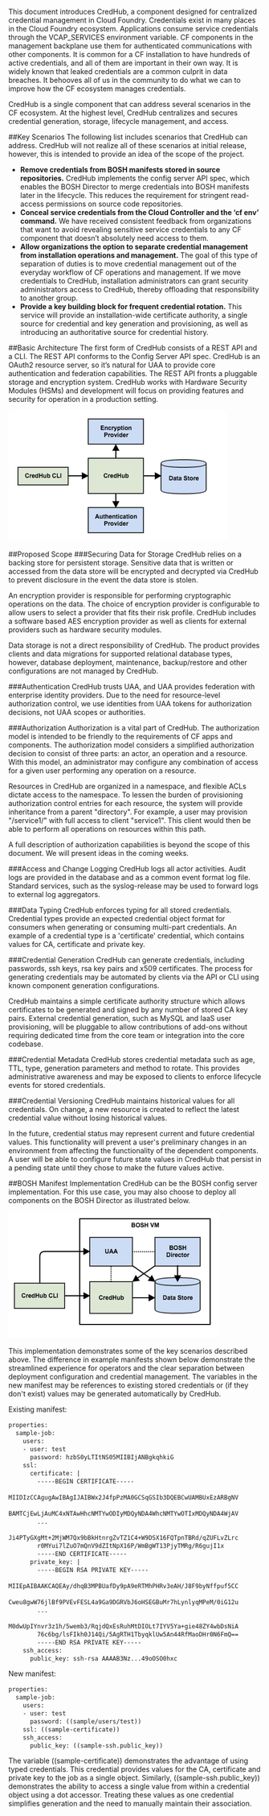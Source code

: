 This document introduces CredHub, a component designed for centralized credential management in Cloud Foundry. Credentials exist in many places in the Cloud Foundry ecosystem. Applications consume service credentials through the VCAP_SERVICES environment variable. CF components in the management backplane use them for authenticated communications with other components. It is common for a CF installation to have hundreds of active credentials, and all of them are important in their own way. It is widely known that leaked credentials are a common culprit in data breaches. It behooves all of us in the community to do what we can to improve how the CF ecosystem manages credentials.

CredHub is a single component that can address several scenarios in the CF ecosystem. At the highest level, CredHub centralizes and secures credential generation, storage, lifecycle management, and access. 

##Key Scenarios
The following list includes scenarios that CredHub can address. CredHub will not realize all of these scenarios at initial release, however, this is intended to provide an idea of the scope of the project.

* **Remove credentials from BOSH manifests stored in source repositories.** CredHub implements the config server API spec, which enables the BOSH Director to merge credentials into BOSH manifests later in the lifecycle. This reduces the requirement for stringent read-access permissions on source code repositories.
* **Conceal service credentials from the Cloud Controller and the ‘cf env’ command.** We have received consistent feedback from organizations that want to avoid revealing sensitive service credentials to any CF component that doesn’t absolutely need access to them.
* **Allow organizations the option to separate credential management from installation operations and management.** The goal of this type of separation of duties is to move credential management out of the everyday workflow of CF operations and management. If we move credentials to CredHub, installation administrators can grant security administrators access to CredHub, thereby offloading that responsibility to another group.
* **Provide a key building block for frequent credential rotation.** This service will provide an installation-wide certificate authority, a single source for credential and key generation and provisioning, as well as introducing an authoritative source for credential history.


##Basic Architecture
The first form of CredHub consists of a REST API and a CLI. The REST API conforms to the Config Server API spec. CredHub is an OAuth2 resource server, so it’s natural for UAA to provide core authentication and federation capabilities. The REST API fronts a pluggable storage and encryption system. CredHub works with Hardware Security Modules (HSMs) and development will focus on providing features and security for operation in a production setting. 

![Basic Architecture](images/basic-architecture.png) 

##Proposed Scope
###Securing Data for Storage
CredHub relies on a backing store for persistent storage. Sensitive data that is written or accessed from the data store will be encrypted and decrypted via CredHub to prevent disclosure in the event the data store is stolen. 

An encryption provider is responsible for performing cryptographic operations on the data. The choice of encryption provider is configurable to allow users to select a provider that fits their risk profile. CredHub includes a software based AES encryption provider as well as clients for external providers such as hardware security modules. 

Data storage is not a direct responsibility of CredHub. The product provides clients and data migrations for supported relational database types, however, database deployment, maintenance, backup/restore and other configurations are not managed by CredHub.

###Authentication
CredHub trusts UAA, and UAA provides federation with enterprise identity providers. Due to the need for resource-level authorization control, we use identities from UAA tokens for authorization decisions, not UAA scopes or authorities. 

###Authorization
Authorization is a vital part of CredHub. The authorization model is intended to be friendly to the requirements of CF apps and components. The authorization model considers a simplified authorization decision to consist of three parts: an actor, an operation and a resource. With this model, an administrator may configure any combination of access for a given user performing any operation on a resource.

Resources in CredHub are organized in a namespace, and flexible ACLs dictate access to the namespace. To lessen the burden of provisioning authorization control entries for each resource, the system will provide inheritance from a parent "directory". For example, a user may provision "/service1/" with full access to client "service1". This client would then be able to perform all operations on resources within this path.

A full description of authorization capabilities is beyond the scope of this document. We will present ideas in the coming weeks.

###Access and Change Logging
CredHub logs all actor activities. Audit logs are provided in the database and as a common event format log file. Standard services, such as the syslog-release may be used to forward logs to external log aggregators. 

###Data Typing
CredHub enforces typing for all stored credentials. Credential types provide an expected credential object format for consumers when generating or consuming multi-part credentials. An example of a credential type is a 'certificate' credential, which contains values for CA, certificate and private key.

###Credential Generation
CredHub can generate credentials, including passwords, ssh keys, rsa key pairs and x509 certificates. The process for generating credentials may be automated by clients via the API or CLI using known component generation configurations.

CredHub maintains a simple certificate authority structure which allows certificates to be generated and signed by any number of stored CA key pairs. External credential generation, such as MySQL and IaaS user provisioning, will be pluggable to allow contributions of add-ons without requiring dedicated time from the core team or integration into the core codebase.

###Credential Metadata
CredHub stores credential metadata such as age, TTL, type, generation parameters and method to rotate. This  provides administrative awareness and may be exposed to clients to enforce lifecycle events for stored credentials. 

###Credential Versioning
CredHub maintains historical values for all credentials. On change, a new resource is created to reflect the latest credential value without losing historical values. 

In the future, credential status may represent current and future credential values. This functionality will prevent a user's preliminary changes in an environment from affecting the functionality of the dependent components. A user will be able to configure future state values in CredHub that persist in a pending state until they chose to make the future values active. 

##BOSH Manifest Implementation
CredHub can be the BOSH config server implementation.  For this use case, you may also choose to deploy all components on the BOSH Director as illustrated below. 

![BOSH Director VM Architecture](images/bosh-director-architecture.png) 

This implementation demonstrates some of the key scenarios described above. The difference in example  manifests shown below demonstrate the streamlined experience for operators and the clear separation between deployment configuration and credential management. The variables in the new manifest may be references to existing stored credentials or (if they don't exist) values may be generated automatically by CredHub. 

Existing manifest: 
```
properties: 
  sample-job:
    users:
    - user: test 
      password: hzbS0yLTItNS05MIIBIjANBgkqhkiG
    ssl:
      certificate: |
        -----BEGIN CERTIFICATE-----
        MIIDIzCCAgugAwIBAgIJAIBWx2J4fpPzMA0GCSqGSIb3DQEBCwUAMBUxEzARBgNV
        BAMTCjEwLjAuMC4xNTAwHhcNMTYwODIyMDQyNDA4WhcNMTYwOTIxMDQyNDA4WjAV
        ...
        Ji4PTyGXgMt+2MjWM7Qx9bBkHtnrgZvTZ1C4+W9DSX16FQTpnTBRd/qZUFLvZLrc
        r0MYui7lZuO7mQnV9dZItNpX16P/WmBgWT13PjyTMRg/R6gujI1x
        -----END CERTIFICATE-----
      private_key: |
        -----BEGIN RSA PRIVATE KEY-----
        MIIEpAIBAAKCAQEAy/dhqB3MPBUafDy9pA9eRTMhPHRv3eAH/J8F9byNffpuf5CC
        Cweu8gwW76jlBf9PVEvFESL4a9Ga9DGRVbJ6oHSEGBuMr7hLynlyqMPeM/0iG12u
        ...
        M0dwUpIYnvr3z1h/5wemb3/RqjdQxEsRuhMtDIOLt7IYV5Ya+gie48ZY4wbDsNiA
        76c6bg/lsFIkh0J14Qi/5AgRTH1TbyqklUw5An44RfMaoDHr0N6FmQ==
        -----END RSA PRIVATE KEY-----
    ssh_access: 
      public_key: ssh-rsa AAAAB3Nz...49oOSO0hxc
```

New manifest: 
```
properties: 
  sample-job:
    users:
    - user: test 
      password: ((sample/users/test))
    ssl: ((sample-certificate))
    ssh_access: 
      public_key: ((sample-ssh.public_key))
```

The variable ((sample-certificate)) demonstrates the advantage of using typed credentials. This credential provides values for the CA, certificate and private key to the job as a single object.  Similarly, ((sample-ssh.public_key)) demonstrates the ability to access a single value from within a credential object using a dot accessor. Treating these values as one credential simplifies generation and the need to manually maintain their association. 
